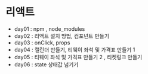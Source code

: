 # 리액트 
- day01 : npm , node_modules
- day02 : 리액트 설치 방법, 컴포넌트 만들기
- day03 : onClick, props
- day04 : 캘린더 만들기, 티웨이 좌석 및 가격표 만들기 1
- day05 : 티웨이 좌석 및 가격표 만들기 2 , 티켓링크 만들기
- day06 : state 상태값 넘기기
